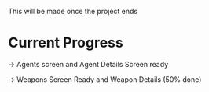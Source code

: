This will be made once the project ends 

# Current Progress
-> Agents screen and Agent Details Screen ready


-> Weapons Screen Ready and Weapon Details (50% done)
